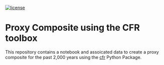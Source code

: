 [![license](https://img.shields.io/github/license/khider/DISK-proxyComposite.svg)]()

# Proxy Composite using the CFR toolbox

This repository contains a notebook and assoicated data to create a proxy composite for the past 2,000 years using the [cfr](https://fzhu2e.github.io/cfr) Python Package. 

